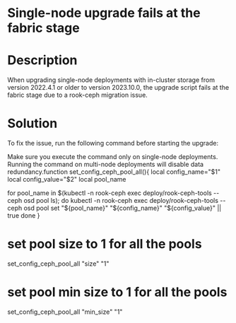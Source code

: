 ﻿# Single-node upgrade fails at the fabric stage

# Description

When upgrading single-node deployments with in-cluster storage from version 2022.4.1 or older to
        version 2023.10.0, the upgrade script fails at the fabric stage due to a
          rook-ceph migration issue.

# Solution

To fix the issue, run the following command before starting the upgrade:

Make sure you execute the command only on single-node deployments. Running the command on multi-node deployments will disable data redundancy.function set_config_ceph_pool_all(){
  local config_name="$1"
  local config_value="$2"
  local pool_name

  for pool_name in $(kubectl -n rook-ceph exec deploy/rook-ceph-tools -- ceph osd pool ls); do
    kubectl -n rook-ceph exec deploy/rook-ceph-tools -- ceph osd pool set "${pool_name}" "${config_name}" "${config_value}"  || true
  done
}
# set pool size to 1 for all the pools
set_config_ceph_pool_all "size" "1"
# set pool min size to 1 for all the pools
set_config_ceph_pool_all "min_size" "1"

